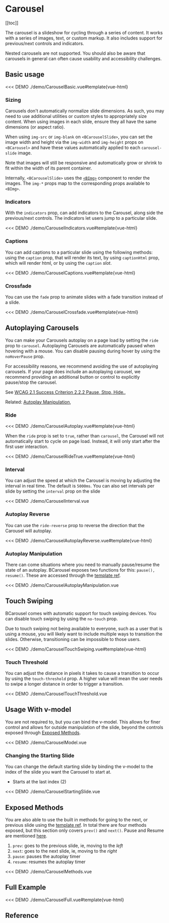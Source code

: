 # Carousel

<ComponentSidebar>

[[toc]]

</ComponentSidebar>

<div class="lead mb-5">

The carousel is a slideshow for cycling through a series of content. It works with a series of images, text,
or custom markup. It also includes support for previous/next controls and indicators.

Nested carousels are not supported. You should also be aware that carousels in general can often cause
usability and accessibility challenges.

</div>

## Basic usage

<<< DEMO ./demo/CarouselBasic.vue#template{vue-html}

### Sizing

Carousels don't automatically normalize slide dimensions. As such, you may need to use additional
utilities or custom styles to appropriately size content. When using images in each slide, ensure
they all have the same dimensions (or aspect ratio).

When using `img-src` or `img-blank` on `<BCarouselSlide>`, you can set the image width and height
via the `img-width` and `img-height` props on `<BCarousel>` and have these values automatically
applied to each `carousel-slide` image.

Note that images will still be responsive and automatically grow or shrink to fit within the width
of its parent container.

Internally, `<BCarouselSlide>` uses the [`<BImg>`](/docs/components/image) component to render
the images. The `img-*` props map to the corresponding props available to `<BImg>`.

### Indicators

With the `indicators` prop, can add indicators to the Carousel, along side the previous/next controls. The indicators let users jump to a particular slide.

<<< DEMO ./demo/CarouselIndicators.vue#template{vue-html}

### Captions

You can add captions to a particular slide using the following methods: using the `caption` prop, that will render its text, by using `captionHtml` prop, which will render html, or by using the `caption` _slot_.

<<< DEMO ./demo/CarouselCaptions.vue#template{vue-html}

### Crossfade

You can use the `fade` prop to animate slides with a fade transition instead of a slide.

<<< DEMO ./demo/CarouselCrossfade.vue#template{vue-html}

## Autoplaying Carousels

You can make your Carousels autoplay on a page load by setting the `ride` prop to `carousel`. Autoplaying Carousels are automatically paused when hovering with a mouse. You can disable pausing during hover by using the `noHoverPause` prop.

<BAlert :model-value="true" variant="info">
For accessibility reasons, we recommend avoiding the use of autoplaying carousels. If your page does include an autoplaying carousel, we recommend providing an additional button or control to explicitly pause/stop the carousel.

See [WCAG 2.1 Success Criterion 2.2.2 Pause, Stop, Hide.](https://www.w3.org/TR/WCAG21/#pause-stop-hide),

Related: [Autoplay Manipulation](#autoplay-manipulation),
</BAlert>

### Ride

<<< DEMO ./demo/CarouselAutoplay.vue#template{vue-html}

When the `ride` prop is set to `true`, rather than `carousel`, the Carousel will not automatically start to cycle on page load. Instead, it will only start after the first user interaction.

<<< DEMO ./demo/CarouselRideTrue.vue#template{vue-html}

### Interval

You can adjust the speed at which the Carousel is moving by adjusting the interval in real time. The default is `5000ms`. You can also set intervals per slide by setting the `interval` prop on the slide

<<< DEMO ./demo/CarouselInterval.vue

### Autoplay Reverse

You can use the `ride-reverse` prop to reverse the direction that the Carousel will autoplay.

<<< DEMO ./demo/CarouselAutoplayReverse.vue#template{vue-html}

### Autoplay Manipulation

There can come situations where you need to manually pause/resume the state of an autoplay. BCarousel exposes two functions for this: `pause(), resume()`. These are accessed through the [template ref](https://vuejs.org/guide/essentials/template-refs.html#template-refs).

<<< DEMO ./demo/CarouselAutoplayManipulation.vue

## Touch Swiping

BCarousel comes with automatic support for touch swiping devices. You can disable touch swiping by using the `no-touch` prop.

<BAlert :model-value="true" variant="info">
  Due to touch swiping not being available to everyone, such as a user that is using a mouse, you will likely want to include multiple ways to transition the slides. Otherwise, transitioning can be impossible to those users.
</BAlert>

<<< DEMO ./demo/CarouselTouchSwiping.vue#template{vue-html}

### Touch Threshold

You can adjust the distance in pixels it takes to cause a transition to occur by using the `touch-threshold` prop. A higher value will mean the user needs to swipe a longer distance in order to trigger a transition.

<<< DEMO ./demo/CarouselTouchThreshold.vue

## Usage With v-model

You are not required to, but you can bind the v-model. This allows for finer control and allows for outside manipulation of the slide, beyond the controls exposed through [Exposed Methods](#exposed-methods).

<<< DEMO ./demo/CarouselModel.vue

### Changing the Starting Slide

You can change the default starting slide by binding the v-model to the index of the slide you want the Carousel to start at.

- Starts at the last index (2)

<<< DEMO ./demo/CarouselStartingSlide.vue

## Exposed Methods

You are also able to use the built in methods for going to the next, or previous slide using the [template ref](https://vuejs.org/guide/essentials/template-refs.html#template-refs). In total there are four methods exposed, but this section only covers `prev()` and `next()`. Pause and Resume are mentioned [here](#autoplay-manipulation).

1. `prev`: goes to the previous slide, ie, moving to the _left_
2. `next`: goes to the next slide, ie, moving to the _right_
3. `pause`: pauses the autoplay timer
4. `resume`: resumes the autoplay timer

<<< DEMO ./demo/CarouselMethods.vue

## Full Example

<<< DEMO ./demo/CarouselFull.vue#template{vue-html}

## Reference

<ComponentReference :data="data" />

<script lang="ts">
import {data} from '../../data/components/carousel.data'

export default {
  setup() {
    return {data}
  }
}
</script>
